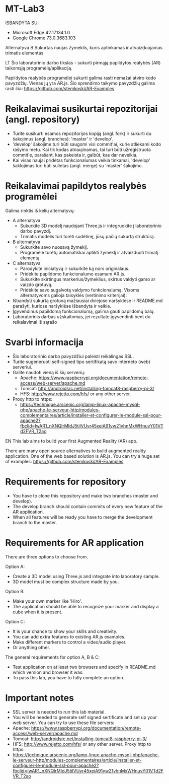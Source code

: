 # MT-Lab3

ISBANDYTA SU:
* Microsoft Edge 42.17134.1.0 
* Google Chrome 73.0.3683.103

Alternatyva B
Sukurtas naujas žymeklis, kuris aptinkamas ir atvaizduojamas trimatis elementas

LT
Šio laboratorinio darbo tikslas - sukurti pirmąją papildytos realybės (AR) taikomąją programėlę/aplikaciją.

Papildytos realybės programėlei sukurti galima rasti nemažai atviro kodo pavyzdžių. Vienas jų yra AR.js. Šio sprendimo taikymo pavyzdžių galima rasti čia: https://github.com/stemkoski/AR-Examples

# Reikalavimai susikurtai repozitorijai (angl. repository)
  - Turite susikurti esamos repozitorijos kopiją (angl. fork) ir sukurti du šakojimus (angl. branches): 'master' ir 'develop'.
  - 'develop' šakojime turi būti saugomi visi commit'ai, kurie atliekami kodo rašymo metu. Kai tik kodas atnaujinamas, tai turi būti užregistruota commit'e, parašant, kas pakeista ir, galbūt, kas dar neveikia.
  - Kai visas naujai pridėtas funkcionalumas veikia tinkamai, 'develop' šaklojimas turi būti sulietas (angl. merge) su 'master' šakojimu.
  
# Reikalavimai papildytos realybės programėlei
Galima rinktis iš kelių alternatyvų:
  - A alternatyva
    - Sukurkite 3D modelį naudojant Three.js ir integruokite į laboratorinio darbo pavyzdį.
    - Trimatis modelis turi turėti sudėtinę, jūsų pačių sukurtą struktūrą.
  - B alternatyva
    - Sukurkite savo nuosavą žymeklį.
    - Programėlė turėtų automatiškai aptikti žymeklį ir atvaizduoti trimatį elementą.
  - C alternatyva
    - Parodykite iniciatyvą ir sukurkite ką nors originalaus.
    - Pridėkite papildomo funkcionalumo esamam AR.js.
    - Sukurkite skirtingus markerius/žymeklius, skirtus valdyti garso ar vaizdo grotuvą.
    - Pridėkite savo sugalvotą valdymo funkcionalumą.
Visoms alternatyvoms galioja taisyklės (vertinimo kriterijai):
  - Išbandyti sukurtą grotuvą mažiausiai dviejose naršyklėse ir README.md parašyti, kuriose naršyklėse išbandyta ir veikia.
  - Įgyvendinus papildomą funkcionalumą, galima gauti papildomų balų.
  - Laboratorinis darbas užskaitomas, jei rezultate įgyvendinti bent du reikalavimai iš sąrašo  

# Svarbi informacija
  - Šio laboratorinio darbo pavyzdžiui paleisti reikalingas SSL.
  - Turite sugeneruoti self-signed tipo sertifikatą savo interneto (web) serveriui. 
  - Galite naudoti vieną iš šių serverių:  
    - Apache: https://www.raspberrypi.org/documentation/remote-access/web-server/apache.md 
    - Tomcat: http://androidsrc.net/installing-tomcat8-raspberry-pi-3/ 
    - HFS: http://www.rejetto.com/hfs/ or any other server.
  - Proxy http to https:
    - https://technique.arscenic.org/lamp-linux-apache-mysql-php/apache-le-serveur-http/modules-complementaires/article/installer-et-configurer-le-module-ssl-pour-apache2?fbclid=IwAR1_nXNQlrMIdJ5tilVUyr45xeiA91yw21vhnMxWHnuvY01VTd2FVR_T2ao  

EN
This lab aims to build your first Augmented Reality (AR) app.

There are many open source alternatives to build augmented reality application. One of the web based solution is AR.js. You can try a huge set of examples: 
https://github.com/stemkoski/AR-Examples

# Requirements for repository
  - You have to clone this repository and make two branches (master and develop).
  - The develop branch should contain commits of every new feature of the AR application.
  - When all features will be ready you have to merge the development branch to the master.

# Requirements for AR application
There are three options to choose from. 

Option A:
  - Create a 3D model using Three.js and integrate into laboratory sample. 
  - 3D model must be complex structure made by you.

Option B:
  - Make your own marker like 'Hiro'.
  - The application should be able to recognize your marker and display a cube when it is present.

Option C:
  - It is your chance to show your skills and creativity.
  - You can add extra features to existing AR.js examples.
  - Make different markers to control a video/audio player.
  - Or anything other.
  
The general requirements for option A, B & C:
  - Test application on at least two browsers and specify in README.md which version and browser it was.
  - To pass this lab, you have to fully complete an option.  
  
# Important notes
  - SSL server is needed to run this lab material.
  - You will be needed to generate self signed sertificate and set up your web server. 
You can try to use these file servers:  
  - Apache: https://www.raspberrypi.org/documentation/remote-access/web-server/apache.md 
  - Tomcat: http://androidsrc.net/installing-tomcat8-raspberry-pi-3/ 
  - HFS: http://www.rejetto.com/hfs/ or any other server.
Proxy http to https:
  - https://technique.arscenic.org/lamp-linux-apache-mysql-php/apache-le-serveur-http/modules-complementaires/article/installer-et-configurer-le-module-ssl-pour-apache2?fbclid=IwAR1_nXNQlrMIdJ5tilVUyr45xeiA91yw21vhnMxWHnuvY01VTd2FVR_T2ao  
